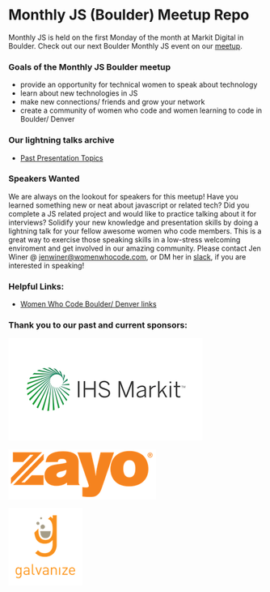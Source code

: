 # Monthly JS (Boulder) Meetup Repo

Monthly JS is held on the first Monday of the month at Markit Digital in Boulder. Check out our next Boulder Monthly JS event on our [meetup](https://www.meetup.com/Women-Who-Code-Boulder-Denver/events/).

### Goals of the Monthly JS Boulder meetup

- provide an opportunity for technical women to speak about technology
- learn about new technologies in JS
- make new connections/ friends and grow your network
- create a community of women who code and women learning to code in Boulder/ Denver

### Our lightning talks archive

- [Past Presentation Topics](./lightning-talks/README.md)


### Speakers Wanted

We are always on the lookout for speakers for this meetup!
Have you learned something new or neat about javascript or related tech? Did you complete a JS related project and would like to practice talking about it for interviews? Solidify your new knowledge and presentation skills by doing a lightning talk for your fellow awesome women who code members. This is a great way to exercise those speaking skills in a low-stress welcoming enviroment and get involved in our amazing community. Please contact Jen Winer @ jenwiner@womenwhocode.com, or DM her in [slack](https://docs.google.com/forms/d/e/1FAIpQLSfXD-WAi01pdtE5o5qgkqRUudV3ykfcLCslCUeTR7UNQRycXQ/viewform), if you are interested in speaking!


### Helpful Links:

- [Women Who Code Boulder/ Denver links](https://linktr.ee/wwcodecolorado)


### Thank you to our past and current sponsors:

![IHS Markit Logo](./logos/ihsmarkit.png)

![Zayo Group Logo](./logos/zayo.png)

![Galvanize Logo](./logos/galvanize.png)
